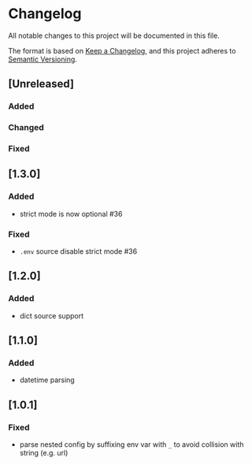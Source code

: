 # Changelog

All notable changes to this project will be documented in this file.

The format is based on [Keep a Changelog](https://keepachangelog.com/en/1.0.0/),
and this project adheres to [Semantic Versioning](https://semver.org/spec/v2.0.0.html).

## [Unreleased]

### Added

### Changed

### Fixed

## [1.3.0]

### Added

- strict mode is now optional #36

### Fixed

- `.env` source disable strict mode #36

## [1.2.0]

### Added

- dict source support

## [1.1.0]

### Added

- datetime parsing

## [1.0.1]

### Fixed

- parse nested config by suffixing env var with `_` to avoid collision with string (e.g. url)
